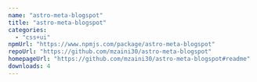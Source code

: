 ```yaml
---
name: "astro-meta-blogspot"
title: "astro-meta-blogspot"
categories:
  - "css+ui"
npmUrl: "https://www.npmjs.com/package/astro-meta-blogspot"
repoUrl: "https://github.com/mzaini30/astro-meta-blogspot"
homepageUrl: "https://github.com/mzaini30/astro-meta-blogspot#readme"
downloads: 4
---
```

